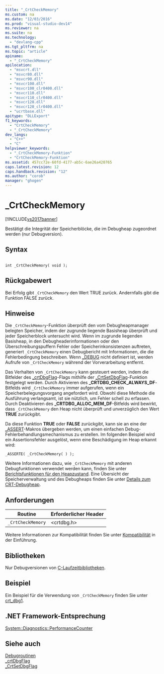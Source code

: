 ```yaml
---
title: "_CrtCheckMemory"
ms.custom: na
ms.date: "12/03/2016"
ms.prod: "visual-studio-dev14"
ms.reviewer: na
ms.suite: na
ms.technology: 
  - "devlang-cpp"
ms.tgt_pltfrm: na
ms.topic: "article"
apiname: 
  - "_CrtCheckMemory"
apilocation: 
  - "msvcrt.dll"
  - "msvcr80.dll"
  - "msvcr90.dll"
  - "msvcr100.dll"
  - "msvcr100_clr0400.dll"
  - "msvcr110.dll"
  - "msvcr110_clr0400.dll"
  - "msvcr120.dll"
  - "msvcr120_clr0400.dll"
  - "ucrtbase.dll"
apitype: "DLLExport"
f1_keywords: 
  - "CrtCheckMemory"
  - "_CrtCheckMemory"
dev_langs: 
  - "C++"
  - "C"
helpviewer_keywords: 
  - "_CrtCheckMemory-Funktion"
  - "CrtCheckMemory-Funktion"
ms.assetid: 457cc72e-60fd-4177-ab5c-6ae26a420765
caps.latest.revision: 12
caps.handback.revision: "12"
ms.author: "corob"
manager: "ghogen"
---
```

# _CrtCheckMemory
[!INCLUDE[vs2017banner](../../assembler/inline/includes/vs2017banner.md)]

Bestätigt die Integrität der Speicherblöcke, die im Debugheap zugeordnet werden \(nur Debugversion\).  
  
## Syntax  
  
```  
  
int _CrtCheckMemory( void );  
```  
  
## Rückgabewert  
 Bei Erfolg gibt `_CrtCheckMemory` den Wert TRUE zurück. Andernfalls gibt die Funktion FALSE zurück.  
  
## Hinweise  
 Die `_CrtCheckMemory`\-Funktion überprüft den vom Debugheapmanager belegten Speicher, indem der zugrunde liegende Basisheap überprüft und jeder Speicherblock untersucht wird.  Wenn im zugrunde liegenden Basisheap, in den Debugheaderinformationen oder den Überschreibungspuffern Fehler oder Speicherinkonsistenzen auftreten, generiert `_CrtCheckMemory` einen Debugbericht mit Informationen, die die Fehlerbedingung beschreiben.  Wenn [\_DEBUG](../../c-runtime-library/debug.md) nicht definiert ist, werden Aufrufe von `_CrtCheckMemory` während der Vorverarbeitung entfernt.  
  
 Das Verhalten von `_CrtCheckMemory` kann gesteuert werden, indem die Bitfelder des [\_crtDbgFlag](../../c-runtime-library/crtdbgflag.md)\-Flags mithilfe der [\_CrtSetDbgFlag](../../c-runtime-library/reference/crtsetdbgflag.md)\-Funktion festgelegt werden.  Durch Aktivieren des **\_CRTDBG\_CHECK\_ALWAYS\_DF**\-Bitfelds wird `_CrtCheckMemory` immer aufgerufen, wenn ein Speicherbelegungsvorgang angefordert wird.  Obwohl diese Methode die Ausführung verlangsamt, ist sie nützlich, um Fehler schell zu erfassen.  Durch Deaktivieren des **\_CRTDBG\_ALLOC\_MEM\_DF**\-Bitfelds wird bewirkt, dass `_CrtCheckMemory` den Heap nicht überprüft und unverzüglich den Wert **TRUE** zurückgibt.  
  
 Da diese Funktion **TRUE** oder **FALSE** zurückgibt, kann sie an eine der [\_ASSERT](../../c-runtime-library/reference/assert-asserte-assert-expr-macros.md)\-Makros übergeben werden, um einen einfachen Debug\-Fehlerbehandlungsmechanismus zu erstellen.  Im folgenden Beispiel wird ein Assertionsfehler ausgelöst, wenn eine Beschädigung im Heap erkannt wird:  
  
```  
_ASSERTE( _CrtCheckMemory( ) );  
```  
  
 Weitere Informationen dazu, wie `_CrtCheckMemory` mit anderen Debugfunktionen verwendet werden kann, finden Sie unter [Berichtsfunktionen für den Heapzustand](../Topic/CRT%20Debug%20Heap%20Details.md#BKMK_Heap_State_Reporting_Functions).  Eine Übersicht der Speicherverwaltung und des Debugheaps finden Sie unter [Details zum CRT\-Debugheap](../Topic/CRT%20Debug%20Heap%20Details.md).  
  
## Anforderungen  
  
|Routine|Erforderlicher Header|  
|-------------|---------------------------|  
|`_CrtCheckMemory`|\<crtdbg.h\>|  
  
 Weitere Informationen zur Kompatibilität finden Sie unter [Kompatibilität](../../c-runtime-library/compatibility.md) in der Einführung.  
  
## Bibliotheken  
 Nur Debugversionen von [C\-Laufzeitbibliotheken](../../c-runtime-library/crt-library-features.md).  
  
## Beispiel  
 Ein Beispiel für die Verwendung von `_CrtCheckMemory` finden Sie unter [crt\_dbg1](assetId:///17b4b20c-e849-48f5-8eb5-dca6509cbaf9).  
  
## .NET Framework-Entsprechung  
 [System::Diagnostics::PerformanceCounter](https://msdn.microsoft.com/en-us/library/system.diagnostics.performancecounter.aspx)  
  
## Siehe auch  
 [Debugroutinen](../../c-runtime-library/debug-routines.md)   
 [\_crtDbgFlag](../../c-runtime-library/crtdbgflag.md)   
 [\_CrtSetDbgFlag](../../c-runtime-library/reference/crtsetdbgflag.md)